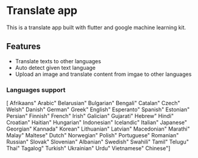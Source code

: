 # Translate app

This is a translate app built with flutter and google machine learning kit.

## Features

- Translate texts to other languages
- Auto detect given text language
- Upload an image and translate content from imgae to other languages

### Languages support

[
Afrikaans"
Arabic"
Belarusian"
Bulgarian"
Bengali"
Catalan"
Czech"
Welsh"
Danish"
German"
Greek"
English"
Esperanto"
Spanish"
Estonian"
Persian"
Finnish"
French"
Irish"
Galician"
Gujarati"
Hebrew"
Hindi"
Croatian"
Haitian"
Hungarian"
Indonesian"
Icelandic"
Italian"
Japanese"
Georgian"
Kannada"
Korean"
Lithuanian"
Latvian"
Macedonian"
Marathi"
Malay"
Maltese"
Dutch"
Norwegian"
Polish"
Portuguese"
Romanian"
Russian"
Slovak"
Slovenian"
Albanian"
Swedish"
Swahili"
Tamil"
Telugu"
Thai"
Tagalog"
Turkish"
Ukrainian"
Urdu"
Vietnamese"
Chinese"]
